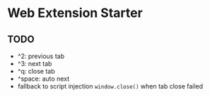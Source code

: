 # Web Extension Starter

## TODO

- ^2: previous tab
- ^3: next tab
- ^q: close tab
- ^space: auto next
- fallback to script injection `window.close()` when tab close failed
